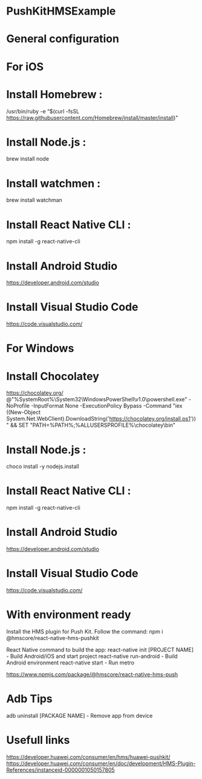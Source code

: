 # PushKitHMSExample

# General configuration

# For iOS
# Install Homebrew :
/usr/bin/ruby -e “$(curl -fsSL https://raw.githubusercontent.com/Homebrew/install/master/install)"

# Install Node.js :
brew install node

# Install watchmen :
brew install watchman

# Install React Native CLI :
npm install -g react-native-cli

# Install Android Studio
https://developer.android.com/studio

# Install Visual Studio Code
https://code.visualstudio.com/

# For Windows
# Install Chocolatey
https://chocolatey.org/
@"%SystemRoot%\System32\WindowsPowerShell\v1.0\powershell.exe" -NoProfile -InputFormat None -ExecutionPolicy Bypass -Command "iex ((New-Object System.Net.WebClient).DownloadString('https://chocolatey.org/install.ps1'))" && SET "PATH=%PATH%;%ALLUSERSPROFILE%\chocolatey\bin"

# Install Node.js :
choco install -y nodejs.install

# Install React Native CLI :
npm install -g react-native-cli

# Install Android Studio
https://developer.android.com/studio

# Install Visual Studio Code
https://code.visualstudio.com/

# With environment ready
Install the HMS plugin for Push Kit. Follow the command:
npm i @hmscore/react-native-hms-pushkit

React Native command to build the app:
react-native init [PROJECT NAME] - Build Android/iOS and start project
react-native run-android - Build Android environment
react-native start - Run metro

https://www.npmjs.com/package/@hmscore/react-native-hms-push

# Adb Tips
adb uninstall [PACKAGE NAME] - Remove app from device


# Usefull links
https://developer.huawei.com/consumer/en/hms/huawei-pushkit/
https://developer.huawei.com/consumer/en/doc/development/HMS-Plugin-References/instanceid-0000001050157805
